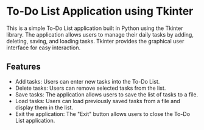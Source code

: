 # To-Do List Application using Tkinter

This is a simple To-Do List application built in Python using the Tkinter library. The application allows users to manage their daily tasks by adding, deleting, saving, and loading tasks. Tkinter provides the graphical user interface for easy interaction.

## Features

- Add tasks: Users can enter new tasks into the To-Do List.
- Delete tasks: Users can remove selected tasks from the list.
- Save tasks: The application allows users to save the list of tasks to a file.
- Load tasks: Users can load previously saved tasks from a file and display them in the list.
- Exit the application: The "Exit" button allows users to close the To-Do List application.
